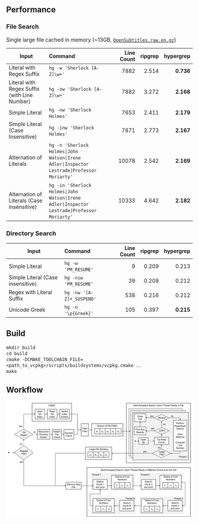 
## Performance

### File Search

 Single large file cached in memory (~13GB, [`OpenSubtitles.raw.en.gz`](http://opus.nlpl.eu/download.php?f=OpenSubtitles/v2018/mono/OpenSubtitles.raw.en.gz))

| Input | Command | Line Count | ripgrep | hypergrep |
| --- | :---| ---:| ---:| ---:|
| Literal with Regex Suffix | `hg -w 'Sherlock [A-Z]\w+'` | 7882 | 2.514 | **0.736** |
| Literal with Regex Suffix (with Line Number) | `hg -nw 'Sherlock [A-Z]\w+'` | 7882 | 3.272 | **2.168** |
| Simple Literal | `hg -nw 'Sherlock Holmes'` | 7653 | 2.411 | **2.179** |
| Simple Literal (Case Insensitive) | `hg -inw 'Sherlock Holmes'` | 7871 | 2.773 | **2.167** |
| Alternation of Literals | `hg -n 'Sherlock Holmes\|John Watson\|Irene Adler\|Inspector Lestrade\|Professor Moriarty'` | 10078 | 2.542 | **2.169** |
| Alternation of Literals (Case insensitive) | `hg -in 'Sherlock Holmes\|John Watson\|Irene Adler\|Inspector Lestrade\|Professor Moriarty'` | 10333 | 4.642 | **2.182** | 

### Directory Search

| Input | Command | Line Count | ripgrep | hypergrep |
| --- |:---| ---:| ---:| ---:|
| Simple Literal | `hg -w 'PM_RESUME'` | 9 | 0.209 | 0.213 |
| Simple Literal (Case insensitive) | `hg -niw 'PM_RESUME'` | 39 | 0.209 | 0.212 |
| Regex with Literal Suffix | `hg -nw '[A-Z]+_SUSPEND'` | 538 | 0.216 | 0.212 |
| Unicode Greek | `hg -n '\p{Greek}'` | 105 | 0.397 | **0.215** |

## Build

```
mkdir build
cd build
cmake -DCMAKE_TOOLCHAIN_FILE=<path_to_vcpkg>/scripts/buildsystems/vcpkg.cmake ..
make
```

## Workflow

![Workflow](doc/workflow.png)
